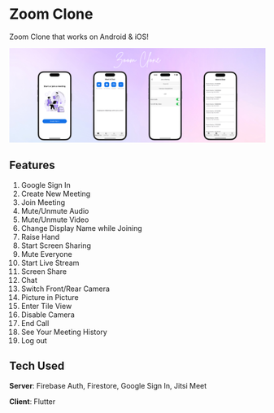 # Zoom Clone

Zoom Clone that works on Android & iOS! 

![My Image](assets/images/zoomClone.png)

## Features
1. Google Sign In
2. Create New Meeting
3. Join Meeting
4. Mute/Unmute Audio
5. Mute/Unmute Video
6. Change Display Name while Joining
7. Raise Hand
8. Start Screen Sharing
9. Mute Everyone
10. Start Live Stream
11. Screen Share
12. Chat
13. Switch Front/Rear Camera
14. Picture in Picture
15. Enter Tile View
16. Disable Camera
17. End Call
18. See Your Meeting History
19. Log out

## Tech Used
**Server**: Firebase Auth, Firestore, Google Sign In, Jitsi Meet

**Client**: Flutter
